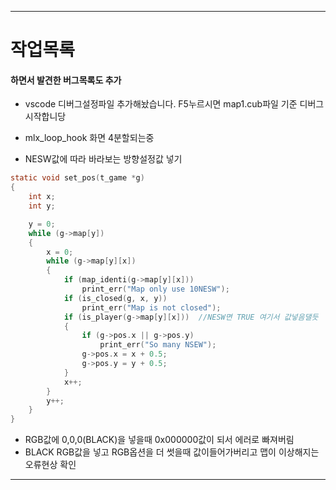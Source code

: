 -------------------
# 작업목록
#### 하면서 발견한 버그목록도 추가
+ vscode 디버그설정파일 추가해놨습니다. F5누르시면 map1.cub파일 기준 디버그 시작합니당

+ mlx_loop_hook 화면 4분할되는중

+ NESW값에 따라 바라보는 방향설정값 넣기
```C
static void	set_pos(t_game *g)
{
	int	x;
	int	y;

	y = 0;
	while (g->map[y])
	{
		x = 0;
		while (g->map[y][x])
		{
			if (map_identi(g->map[y][x]))
				print_err("Map only use 10NESW");
			if (is_closed(g, x, y))
				print_err("Map is not closed");
			if (is_player(g->map[y][x]))  //NESW면 TRUE 여기서 값넣음댈듯  
			{
				if (g->pos.x || g->pos.y)
					print_err("So many NSEW");
				g->pos.x = x + 0.5;
				g->pos.y = y + 0.5;
			}
			x++;
		}
		y++;
	}
}
```

+ RGB값에 0,0,0(BLACK)을 넣을때 0x000000값이 되서 에러로 빠져버림
 +  BLACK RGB값을 넣고 RGB옵션을 더 썻을때 값이들어가버리고 맵이 이상해지는 오류현상 확인
-------------------